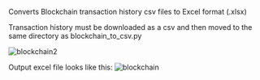Converts Blockchain transaction history csv files to Excel format (.xlsx)

Transaction history must be downloaded as a csv and then moved to the same directory as blockchain_to_csv.py

![blockchain2](https://user-images.githubusercontent.com/92279236/137325729-98254eae-55b4-40c4-850a-1fbce37ddc6f.png)

Output excel file looks like this:
![blockchain](https://user-images.githubusercontent.com/92279236/137325269-a9e2bd01-43f1-4d8f-9ade-823c197c76b8.png)


